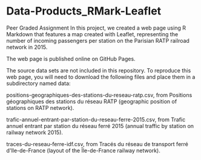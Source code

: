 # Data-Products_RMark-Leaflet
Peer Graded Assignment
In this project, we created a web page using R Markdown that features a map created with Leaflet, representing the number of incoming passengers per station on the Parisian RATP railroad network in 2015.

The web page is published online on GitHub Pages.

The source data sets are not included in this repository. To reproduce this web page, you will need to download the following files and place them in a subdirectory named data:

positions-geographiques-des-stations-du-reseau-ratp.csv, from Positions géographiques des stations du réseau RATP (geographic position of stations on RATP network).

trafic-annuel-entrant-par-station-du-reseau-ferre-2015.csv, from Trafic annuel entrant par station du réseau ferré 2015 (annual traffic by station on railway network 2015).

traces-du-reseau-ferre-idf.csv, from Tracés du réseau de transport ferré d'Ile-de-France (layout of the Île-de-France railway network).
